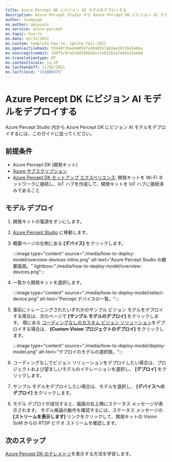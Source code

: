```yaml
---
title: Azure Percept DK にビジョン AI モデルをデプロイする
description: Azure Percept Studio から Azure Percept DK にビジョン AI モデルをデプロイする方法について説明します
author: tsampige
ms.author: amiyouss
ms.service: azure-percept
ms.topic: how-to
ms.date: 02/12/2021
ms.custom: template-how-to, ignite-fall-2021
ms.openlocfilehash: 55948f2beede0597a30dd557a82ee297c6a540ea
ms.sourcegitcommit: 106f5c9fa5c6d3498dd1cfe63181a7ed4125ae6d
ms.translationtype: HT
ms.contentlocale: ja-JP
ms.lasthandoff: 11/02/2021
ms.locfileid: "131006375"
---
```

# <a name="deploy-a-vision-ai-model-to-azure-percept-dk"></a>Azure Percept DK にビジョン AI モデルをデプロイする

Azure Percept Studio 内から Azure Percept DK にビジョン AI モデルをデプロイするには、このガイドに従ってください。

## <a name="prerequisites"></a>前提条件

- Azure Percept DK (開発キット)
- [Azure サブスクリプション](https://azure.microsoft.com/free/)
- [Azure Percept DK セットアップ エクスペリエンス](./quickstart-percept-dk-set-up.md): 開発キットを Wi-Fi ネットワークに接続し、IoT ハブを作成して、開発キットを IoT ハブに接続済みであること

## <a name="model-deployment"></a>モデル デプロイ

1. 開発キットの電源をオンにします。

1. [Azure Percept Studio](https://go.microsoft.com/fwlink/?linkid=2135819) に移動します。

1. 概要ページの左側にある **[デバイス]** をクリックします。

    :::image type="content" source="./media/how-to-deploy-model/overview-devices-inline.png" alt-text="Azure Percept Studio の概要画面。" lightbox="./media/how-to-deploy-model/overview-devices.png":::

1. 一覧から開発キットを選択します。

    :::image type="content" source="./media/how-to-deploy-model/select-device.png" alt-text="Percept デバイスの一覧。":::

1. 事前にトレーニングされたいずれかのサンプル ビジョン モデルをデプロイする場合は、次のページで **[サンプル モデルのデプロイ]** をクリックします。 既にある [コーディングなしのカスタム ビジョン ソリューション](./tutorial-nocode-vision.md)をデプロイする場合は、 **[Custom Vision プロジェクトのデプロイ]** をクリックします。

    :::image type="content" source="./media/how-to-deploy-model/deploy-model.png" alt-text="デプロイのモデルの選択肢。":::

1. コーディングなしでビジョン ソリューションをデプロイしたい場合は、プロジェクトおよび望ましいモデルのイテレーションを選択し、 **[デプロイ]** をクリックします。

1. サンプル モデルをデプロイしたい場合は、モデルを選択し、 **[デバイスへのデプロイ]** をクリックします。

1. モデル デプロイが成功すると、画面の右上隅にステータス メッセージが表示されます。 モデル推論の動作を確認するには、ステータス メッセージの **[ストリームを表示します]** リンクをクリックして、開発キットの Vision SoM からの RTSP ビデオ ストリームを確認します。

## <a name="next-steps"></a>次のステップ

[Azure Percept DK のテレメトリ](how-to-view-telemetry.md)を表示する方法を学習します。
